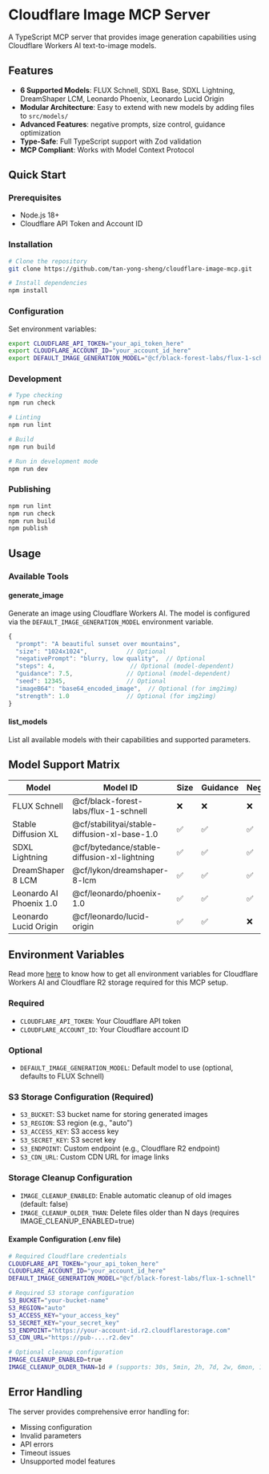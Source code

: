 # Cloudflare Image MCP Server

A TypeScript MCP server that provides image generation capabilities using Cloudflare Workers AI text-to-image models.

## Features

- **6 Supported Models**: FLUX Schnell, SDXL Base, SDXL Lightning, DreamShaper LCM, Leonardo Phoenix, Leonardo Lucid Origin
- **Modular Architecture**: Easy to extend with new models by adding files to `src/models/`
- **Advanced Features**: negative prompts, size control, guidance optimization
- **Type-Safe**: Full TypeScript support with Zod validation
- **MCP Compliant**: Works with Model Context Protocol

## Quick Start

### Prerequisites

- Node.js 18+
- Cloudflare API Token and Account ID

### Installation

```bash
# Clone the repository
git clone https://github.com/tan-yong-sheng/cloudflare-image-mcp.git

# Install dependencies
npm install
```

### Configuration

Set environment variables:

```bash
export CLOUDFLARE_API_TOKEN="your_api_token_here"
export CLOUDFLARE_ACCOUNT_ID="your_account_id_here"
export DEFAULT_IMAGE_GENERATION_MODEL="@cf/black-forest-labs/flux-1-schnell"  # Optional
```

### Development

```bash
# Type checking
npm run check

# Linting
npm run lint

# Build
npm run build

# Run in development mode
npm run dev
```

### Publishing

```bash
npm run lint
npm run check
npm run build
npm publish
```

## Usage

### Available Tools

#### generate_image

Generate an image using Cloudflare Workers AI. The model is configured via the `DEFAULT_IMAGE_GENERATION_MODEL` environment variable.

```typescript
{
  "prompt": "A beautiful sunset over mountains",
  "size": "1024x1024",           // Optional
  "negativePrompt": "blurry, low quality",  // Optional
  "steps": 4,                     // Optional (model-dependent)
  "guidance": 7.5,               // Optional (model-dependent)
  "seed": 12345,                 // Optional
  "imageB64": "base64_encoded_image",  // Optional (for img2img)
  "strength": 1.0                // Optional (for img2img)
}
```

#### list_models

List all available models with their capabilities and supported parameters.

## Model Support Matrix

| Model | Model ID | Size | Guidance | Negative |
|-------|------|------|----------|----------|
| FLUX Schnell | @cf/black-forest-labs/flux-1-schnell | ❌ | ❌ | ❌ |
| Stable Diffusion XL | @cf/stabilityai/stable-diffusion-xl-base-1.0 | ✅ | ✅ | ✅ |
| SDXL Lightning | @cf/bytedance/stable-diffusion-xl-lightning | ✅ | ✅ | ✅ |
| DreamShaper 8 LCM | @cf/lykon/dreamshaper-8-lcm | ✅ | ✅ | ✅ |
| Leonardo AI Phoenix 1.0 | @cf/leonardo/phoenix-1.0 | ✅ | ✅ | ✅ |
| Leonardo Lucid Origin | @cf/leonardo/lucid-origin | ✅ | ✅ | ❌ |


## Environment Variables

Read more [here](./docs/env_setup.md) to know how to get all environment variables for Cloudflare Workers AI and Cloudflare R2 storage required for this MCP setup.

### Required
- `CLOUDFLARE_API_TOKEN`: Your Cloudflare API token
- `CLOUDFLARE_ACCOUNT_ID`: Your Cloudflare account ID

### Optional
- `DEFAULT_IMAGE_GENERATION_MODEL`: Default model to use (optional, defaults to FLUX Schnell)

### S3 Storage Configuration (Required)
- `S3_BUCKET`: S3 bucket name for storing generated images
- `S3_REGION`: S3 region (e.g., "auto")
- `S3_ACCESS_KEY`: S3 access key
- `S3_SECRET_KEY`: S3 secret key
- `S3_ENDPOINT`: Custom endpoint (e.g., Cloudflare R2 endpoint)
- `S3_CDN_URL`: Custom CDN URL for image links

### Storage Cleanup Configuration
- `IMAGE_CLEANUP_ENABLED`: Enable automatic cleanup of old images (default: false)
- `IMAGE_CLEANUP_OLDER_THAN`: Delete files older than N days (requires IMAGE_CLEANUP_ENABLED=true)


#### Example Configuration (.env file)
```bash
# Required Cloudflare credentials
CLOUDFLARE_API_TOKEN="your_api_token_here"
CLOUDFLARE_ACCOUNT_ID="your_account_id_here"
DEFAULT_IMAGE_GENERATION_MODEL="@cf/black-forest-labs/flux-1-schnell"

# Required S3 storage configuration
S3_BUCKET="your-bucket-name"
S3_REGION="auto"
S3_ACCESS_KEY="your_access_key"
S3_SECRET_KEY="your_secret_key"
S3_ENDPOINT="https://your-account-id.r2.cloudflarestorage.com"
S3_CDN_URL="https://pub-....r2.dev"

# Optional cleanup configuration
IMAGE_CLEANUP_ENABLED=true
IMAGE_CLEANUP_OLDER_THAN=1d # (supports: 30s, 5min, 2h, 7d, 2w, 6mon, 1y)
```

## Error Handling

The server provides comprehensive error handling for:
- Missing configuration
- Invalid parameters
- API errors
- Timeout issues
- Unsupported model features
